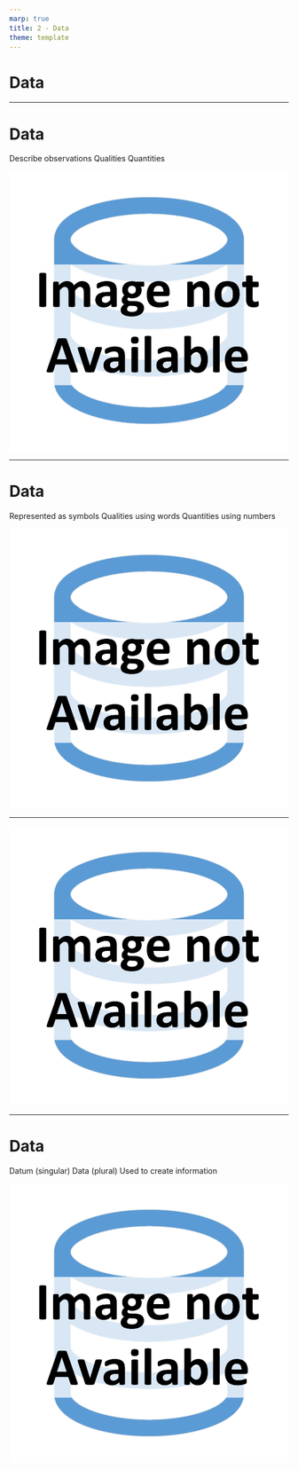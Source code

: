 ```yaml
---
marp: true
title: 2 - Data
theme: template
---
```


<!-- _class: title-only -->

# Data

<!--
When we think of data we might imagine:

 - a bunch of ones-and-zeros sitting inside of a computer, 

 - the stats from our favorite sports team, 

 - or the medical records at our local hospital.

But what exactly are data?
-->

---

<!-- _class: title-two-content-left-center -->

# Data

Describe observations
Qualities
Quantities

![image Icon of a database in a flat minimalist style](images/placeholder.png)

<!--
Data are a collection of symbols that describe observations of the world around us.

They record facts about the natural world that we live in.

These include descriptions of the qualities of things in our world, for example, colors, shapes, and textures.

In addition, they include measurements of quantities of things in our world, for example: size, weight, and velocity.
-->

---

<!-- _class: title-two-content-left-center -->

# Data

Represented as symbols
Qualities using words
Quantities using numbers

![image An icon of a database in a minimalist style](images/placeholder.png)

<!--
Data are represented using symbols.

This includes representing qualities of things using words, for example, the color of an apple is red.

In addition, this includes representing quantities of things using numbers, for example, the apple has a mass of 100 grams.
-->

---

<!-- _class: one-pane -->

![bg contain A photo of a doctor holding a thermometer](images/placeholder.png)

<!--
Imagine we're feeling sick and we go to see our doctor.

Our doctor takes a measurement of our body temperature using a thermometer.

The thermometer reads 39 degrees Celsius

which is 102 degrees Fahrenheit -- for those of us who've yet to switch to the metric system

Based on this temperature, it's clear that we're running a fever.
-->

---

<!-- _class: title-two-content-left-center -->

# Data

Datum (singular)
Data (plural)
Used to create information

![image An icon of a database in a minimalist style](images/placeholder.png)

<!--
This temperature value of 39 degrees Celsius is what we refer to as a "datum" (i.e. a single piece of data).

The word "data" is actually the plural form of the word "datum".

So when we have more than one "datum", we have "data".

However, most people now use the term "data" in both the singular and plural form, interchangeably.

The term "datum" is now rarely, if ever, used.

Data can be used to create information.

However, in order to create information, we first need to organize, analyze, and interpret the data.
-->
